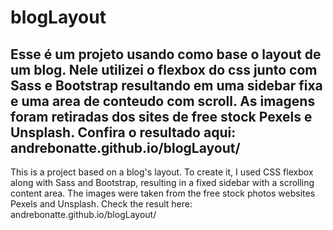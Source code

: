 # blogLayout
Esse é um projeto usando como base o layout de um blog. 
Nele utilizei o flexbox do css junto com Sass e Bootstrap resultando em uma sidebar fixa e uma area de conteudo com scroll. 
As imagens foram retiradas dos sites de free stock Pexels e Unsplash.
Confira o resultado aqui: andrebonatte.github.io/blogLayout/
----

This is a project based on a blog's layout. 
To create it, I used CSS flexbox along with Sass and Bootstrap, 
resulting in a fixed sidebar with a scrolling content area. 
The images were taken from the free stock photos websites Pexels and Unsplash.
Check the result here: andrebonatte.github.io/blogLayout/
